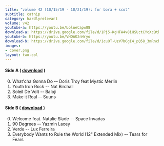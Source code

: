 ```yaml
---
title: "volume 42 (10/15/19 - 10/21/19): for bora + scot"
subtitle: catnip
category: hardlyrelevant
volume: v42
youtube-a: https://youtu.be/LolneCapw08
download-a: https://drive.google.com/file/d/1Pj5-KgHFA4v8iHSUctCYcXcQtkRE74Dl/view?usp=drivesdk
youtube-b: https://youtu.be/VHOAO2nHryo
download-b: https://drive.google.com/file/d/1cuOT-UzV7bCgI4_pQ58_3mRnchLE5oQw/view?usp=drivesdk
images:
- cover.png
layout: two-col
---
```

#### Side A ( <a target="_blank" href="{{ page.download-a }}">download</a> ) ####
0. What'cha Gonna Do -- Doris Troy feat Mystic Merlin
1. Youth Iron Rock -- Nat Birchall
2. Soleil De Volt -- Baloji
3. Make it Real -- Suuns

#### Side B ( <a target="_blank" href="{{ page.download-b }}">download</a> ) ####
0. Welcome feat. Natalie Slade -- Space Invadas
1. 90 Degrees -- Yazmin Lacey
2. Verde -- Lux Ferreira
3. Everybody Wants to Rule the World (12" Extended Mix) -- Tears for Fears
